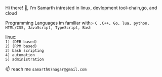 Hi there! 👋, I'm Samarth intrested in linux, devlopment tool-chain,go, and cloud  

Programming Languages im familiar with:- ` C ,C++, Go, lua, python, HTML/CSS, JavaScript, TypeScript, Bash `

linux:\
        `1) (DEB based)`\
        `2) (RPM based)`\
        `3) bash scripting `\
        `4) automation `\
        `5) administration`
  
📫  reach me `samarth07nagar@gmail.com`
